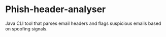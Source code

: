 # Phish-header-analyser
Java CLI tool that parses email headers and flags suspicious emails based on spoofing signals.
